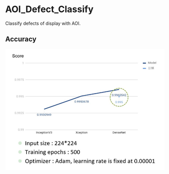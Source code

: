 # AOI_Defect_Classify

Classify defects of display with AOI.

## Accuracy

![chart](Readme/chart.JPG)
